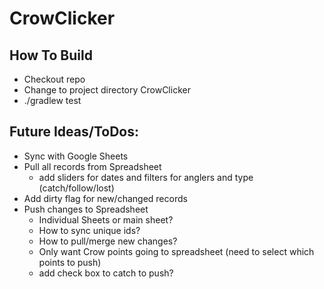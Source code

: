 # CrowClicker

## How To Build
* Checkout repo
* Change to project directory CrowClicker
* ./gradlew test

## Future Ideas/ToDos:
* Sync with Google Sheets
* Pull all records from Spreadsheet
  * add sliders for dates and filters for anglers and type (catch/follow/lost)
* Add dirty flag for new/changed records
* Push changes to Spreadsheet
  * Individual Sheets or main sheet?
  * How to sync unique ids?
  * How to pull/merge new changes?
  * Only want Crow points going to spreadsheet (need to select which points to push)
  * add check box to catch to push?
